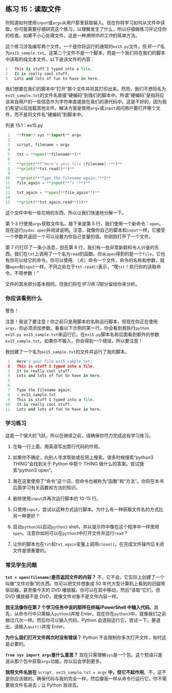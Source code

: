 ## 练习 15：读取文件

你知道如何使用`input`或`argv`从用户那里获取输入。现在你将学习如何从文件中读取。你可能需要仔细研究这个练习，以理解发生了什么，所以仔细做练习并记住你的检查。如果不小心处理文件，这是一种*擦除你的工作*的简单方法。

这个练习涉及编写两个文件。一个是你将运行的通常的`ex15.py`文件，但*另一个*名为`ex15_sample.txt`。这第二个文件不是一个脚本，而是一个我们将在我们的脚本中读取的纯文本文件。以下是该文件的内容：

```py
1   This is stuff I typed into a file.
2   It is really cool stuff.
3   Lots and lots of fun to have in here.
```

我们想要在我们的脚本中“打开”那个文件并将其打印出来。然而，我们不想将名为`ex15_sample.txt`的文件名直接“硬编码”到我们的脚本中。所谓“硬编码”是指将应该来自用户的一些信息作为字符串直接放在我们的源代码中。这是不好的，因为我们希望以后加载其他文件。解决方案是使用`argv`或`input`询问用户要打开哪个文件，而不是将文件名“硬编码”到脚本中。

列表 15.1：ex15.py

```py
 1   **from** sys **import** argv
 2
 3   script, filename = argv
 4
 5   txt = **open(**filename**)**
 6
 7   **print(**f"Here's your file {filename}:"**)**
 8   **print(**txt.read()**)**
 9
10   **print(**"Type the filename again:"**)**
11   file_again = **input(**"> "**)**
12
13   txt_again = **open(**file_again**)**
14
15   **print(**txt_again.read**())**
```

这个文件中有一些花哨的东西，所以让我们快速地分解一下。

第 1-3 行使用`argv`获取文件名。接下来是第 5 行，我们使用一个新命令：`open`。现在运行`pydoc open`并阅读说明。注意，就像你自己的脚本和`input`一样，它接受一个参数并返回一个可以设置为你自己变量的值。你刚刚打开了一个文件。

第 7 行打印了一条小消息，但在第 8 行，我们有一些非常新颖和令人兴奋的东西。我们在`txt`上调用了一个名为`read`的函数。你从`open`得到的是一个`file`，它也有你可以给它的命令。你可以使用`.`（点）命令一个文件，命令的名称和参数，就像`open`和`input`一样。不同之处在于`txt.read()`表示，“嘿`txt`！执行你的读取命令，不带参数！”

文件的其余部分基本相同，但我们将在*学习练习*部分留给你来分析。

### 你应该看到什么

警告！

注意！我说了要注意！你之前只是用脚本的名称运行脚本，但现在你正在使用`argv`，你必须添加参数。看看以下示例的第一行，你会看到我执行`python ex15.py ex15_sample.txt`来运行它。在`ex15.py`脚本名称后面看到额外的参数`ex15_sample.txt`。如果你不输入，你会得到一个错误，所以要注意！

我创建了一个名为`ex15_sample.txt`的文件并运行了我的脚本。

```py
 1   Here's your file ex15_sample.txt:
 2   This is stuff I typed into a file.
 3   It is really cool stuff.
 4   Lots and lots of fun to have in here.
 5
 6
 7   Type the filename again:
 8   > ex15_sample.txt
 9   This is stuff I typed into a file.
10   It is really cool stuff.
11   Lots and lots of fun to have in here.
```

### 学习练习

这是一个很大的飞跃，所以在继续之前，请确保你尽力完成这些学习练习。

1.  在每一行上面，用英语写出那行代码的作用。

2.  如果你不确定，向别人寻求帮助或在网上搜索。很多时候搜索“python3 THING”会找到关于 Python 中那个 THING 做什么的答案。尝试搜索“python3 open”。

3.  我在这里使用了“命令”这个词，但命令也被称为“函数”和“方法”。你将在本书后面学习有关函数和方法的知识。

4.  删除使用`input`并再次运行脚本的 10-15 行。

5.  只使用`input`，尝试以这种方式运行脚本。为什么有一种获取文件名的方式比另一种更好？

6.  启动`python3`以启动`python3` shell，并从提示符中像在这个程序中一样使用`open`。注意你如何可以在`python3`中打开文件并运行`read`？

7.  让你的脚本也在`txt`和`txt_again`变量上调用`close()`。在完成文件操作后关闭文件是很重要的。

### 常见学生问题

**`txt = open(filename)`是否返回文件的内容？** 不，它不会。它实际上创建了一个叫做“文件对象”的东西。你可以把文件想象成 50 年代大型计算机上看到的旧磁带驱动器，甚至像今天的 DVD 播放器。你可以在其中移动，然后“读取”它们，但 DVD 播放器不是 DVD，就像文件对象不是文件内容一样。

**我无法像你在第 7 个学习任务中说的那样在终端/PowerShell 中输入代码**。首先，从命令行中只需输入`python3`并按 Enter。现在你在`python3`中，就像我们之前做过几次一样。然后你可以输入代码，Python 会逐段运行它。尝试一下。要退出，请输入`quit()`并按 Enter。

**为什么我们打开文件两次时没有错误？** Python 不会限制你多次打开文件，有时这是必要的。

**`from sys import argv`是什么意思？** 现在只需理解`sys`是一个包，这个短语只是说从那个包中获取`argv`功能。你以后会学到更多。

**我将文件名放在** `script, ex15_sample.txt = argv` **中，但它不起作用**。不，这不是你应该做的。确保代码与我的完全一样，然后像我一样从命令行运行它。你不需要放文件名进去；让 Python 放进去。

